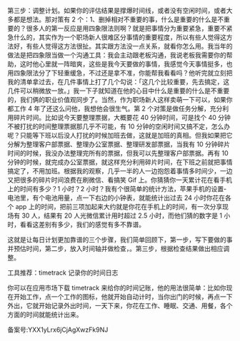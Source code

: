 第三步：调整计划。如果你的评估结果是撑爆时间线，或者没有空闲时间，或者大多都是想法。那对策有 2 个：1、删掉相对不重要的事，什么是重要的什么是不重要的？很多人的第一反应是用四象限法则啊？就是把事情分为重要紧急，重要不紧急什么的，其实作为一个职场新人很难区分事情的重要程度，所以有些人觉得这方法好，有些人觉得这方法很扯。其实跟方法没一点关系，就看你怎么用。我当年的做法是把四象限当做一个沟通工具：我会主动跟老板沟通，我说老板我需要你的帮助，这时他心里就一阵暗爽，这些是我今天要做的事情，我感觉今天事情挺多，也用四象限法分了下轻重缓急，不过还是拿不准，你能帮我看看吗？他听完就立刻把我的清单拿过去，在几件事情上打了几个勾说：「这几个比较重要，先去搞定，这几件可以稍微放一放。」我一下子就知道在他的心目中什么是重要的什么是不重要的，我们俩的职业价值观同步了。当然，作为职场新人这样卖萌一下可以，如果你都工作 4 年了还这么问他，我想他会很生气。第 2 个对策是做任务分解，充分利用碎片时间。比如说今天要整理票据，大概要花 40 分钟时间，可是找个 40 分钟不被打扰的时间整理票据那几乎不可能，有 10 分钟的空闲时间又搞不定，怎么办呢？只能等下班以后没人打扰的时候加班去做，这就是加班的真相。但我如果把它分解为整理客户部票据、整理办公室票据、整理研发部票据，当我有 10 分钟碎片时间的时候，我没办法整理完所有的票据，但我可以先整理客户部票据。再有 10 分钟的时候，就完成办公室票据，就这样充分利用碎片时间，在下班之前就把事情搞定了，不用加班。根据我的观察，几乎一半的人一边抱怨着事情多时间少，一边又把很多的碎片时间浪费在刷微信、看搞笑 Gif 上。你猜猜你一天累计花在看手机上的时间有多少？1 小时？2 小时？我有个很简单的统计方法，苹果手机的设置-电池里，有个电池用量，点一下右边的小钟表，就能统计出过去 24 小时你花在各个 app 上的时间，把前三项加起来大约就是你花在手机上的时间，有一次分享现场有 30 人，结果有 20 人光微信累计用时超过 2.5 小时，而他们猜的数字是 1 小时，看看这差别有多少，我们的感觉有多不靠谱。

这就是让每日计划更加靠谱的三个步骤，我们简单回顾下，第一步，写下要做的事并预估时间，第二步，放入时间轴并做检查，。第三步，根据检查结果做出相应调整。

工具推荐：timetrack 记录你的时间日志

你可以在应用市场下载 timetrack 来给你的时间记账，他的用法很简单：比如你现在开始工作，点一个工作的图标，他就开始自动计时，当你出门的时候，再点一下外出，它就开始记录外出时间，一天下来，你花在工作、睡眠、交通、用餐，各个方面的时间就能统计出来。

备案号:YXX1yLrx6jCjAgXwzFk9NJ